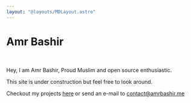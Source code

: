 ```yaml
---
layout: "@layouts/MDLayout.astro"
---
```


# Amr Bashir

<br />

Hey, I am Amr Bashir, Proud Muslim and open source enthusiastic.

This site is under construction but feel free to look around.

Checkout my projects [here](/projects) or send an e-mail to [contact@amrbashir.me](mailto:contact@amrbashir.me)
